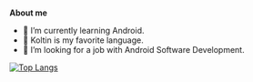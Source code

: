 <br />

**About me**
- 🌱 I’m currently learning Android.
- 👯 Koltin is my favorite language.
- 🤔 I’m looking for a job with Android Software Development.

[![Top Langs](https://github-readme-stats.vercel.app/api/top-langs/?username=zyt1678532032&layout=compact&exclude_repo=Jupyter_notebook)](https://github.com/anuraghazra/github-readme-stats)

